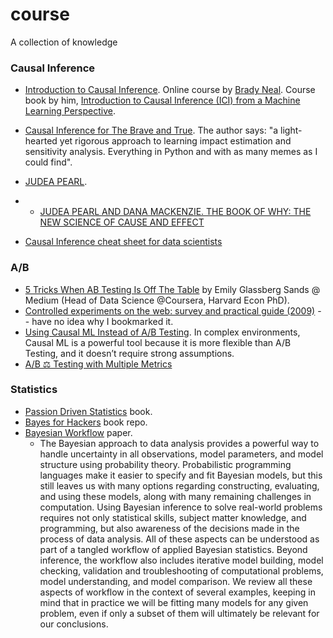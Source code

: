 # course
A collection of knowledge

###  Causal Inference

* [Introduction to Causal Inference](https://www.bradyneal.com/causal-inference-course). Online course by [Brady Neal](https://www.bradyneal.com/aboutme). Course book by him, [ Introduction to Causal Inference (ICI) from a Machine Learning Perspective](https://www.bradyneal.com/Introduction_to_Causal_Inference-Dec17_2020-Neal.pdf).


* [Causal Inference for The Brave and True](https://matheusfacure.github.io/python-causality-handbook/landing-page.html). The author says: "a light-hearted yet rigorous approach to learning impact estimation and sensitivity analysis. Everything in Python and with as many memes as I could find".

* [JUDEA PEARL](http://bayes.cs.ucla.edu/jp_home.html).
* * [JUDEA PEARL AND DANA MACKENZIE. THE BOOK OF WHY: THE NEW SCIENCE OF CAUSE AND EFFECT](http://bayes.cs.ucla.edu/WHY/)

* [Causal Inference cheat sheet for data scientists](http://nc233.com/2020/04/causal-inference-cheat-sheet-for-data-scientists/)

### A/B

* [5 Tricks When AB Testing Is Off The Table](https://medium.com/teconomics-blog/5-tricks-when-ab-testing-is-off-the-table-f2637e9f15a5) by Emily Glassberg Sands @ Medium (Head of Data Science @Coursera, Harvard Econ PhD).
* [Controlled experiments on the web: survey and practical guide (2009)](http://www.robotics.stanford.edu/~ronnyk/2009controlledExperimentsOnTheWebSurvey.pdf) -- have no idea why I bookmarked it.
* [Using Causal ML Instead of A/B Testing](https://towardsdatascience.com/using-causal-ml-instead-of-a-b-testing-eeb1067d7fc0). In complex environments, Causal ML is a powerful tool because it is more flexible than A/B Testing, and it doesn’t require strong assumptions.
* [A/B ⚖ Testing with Multiple Metrics](https://angelina-yang.medium.com/a-b-testing-with-multiple-metrics-98f4f80675a1)


### Statistics

* [Passion Driven Statistics](https://statacumen.com/teach/S4R/PDS_book/) book.
* [Bayes for Hackers](https://github.com/CamDavidsonPilon/Probabilistic-Programming-and-Bayesian-Methods-for-Hackers) book repo.
* [Bayesian Workflow](https://arxiv.org/abs/2011.01808) paper.
  * The Bayesian approach to data analysis provides a powerful way to handle uncertainty in all observations, model parameters, and model structure using probability theory. Probabilistic programming languages make it easier to specify and fit Bayesian models, but this still leaves us with many options regarding constructing, evaluating, and using these models, along with many remaining challenges in computation. Using Bayesian inference to solve real-world problems requires not only statistical skills, subject matter knowledge, and programming, but also awareness of the decisions made in the process of data analysis. All of these aspects can be understood as part of a tangled workflow of applied Bayesian statistics. Beyond inference, the workflow also includes iterative model building, model checking, validation and troubleshooting of computational problems, model understanding, and model comparison. We review all these aspects of workflow in the context of several examples, keeping in mind that in practice we will be fitting many models for any given problem, even if only a subset of them will ultimately be relevant for our conclusions. 
